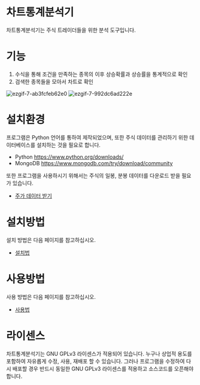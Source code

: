 # 차트통계분석기
차트통계분석기는 주식 트레이더들을 위한 분석 도구입니다.

# 기능
1. 수식을 통해 조건을 만족하는 종목의 이후 상승확률과 상승률을 통계적으로 확인
2. 검색한 종목들을 모아서 차트로 확인

![ezgif-7-ab3fcfeb62e0](https://user-images.githubusercontent.com/7865285/116809129-9689c000-ab77-11eb-96ae-4e9eb3061285.gif)
![ezgif-7-992dc6ad222e](https://user-images.githubusercontent.com/7865285/116809132-98ec1a00-ab77-11eb-96ed-3da9d4edcd73.gif)

# 설치환경
프로그램은 Python 언어를 통하여 제작되었으며, 또한 주식 데이터를 관리하기 위한 데이터베이스를 설치하는 것을 필요로 합니다.

* Python https://www.python.org/downloads/
* MongoDB https://www.mongodb.com/try/download/community

또한 프로그램을 사용하시기 위해서는 주식의 일봉, 분봉 데이터를 다운로드 받을 필요가 있습니다.

* [주가 데이터 받기](https://github.com/attainer/StockChartAnalyst/wiki/%EC%A3%BC%EA%B0%80-%EB%8D%B0%EC%9D%B4%ED%84%B0%EB%A5%BC-%EB%B0%9B%EA%B8%B0)

# 설치방법
설치 방법은 다음 페이지를 참고하십시오.

* [설치법](https://github.com/attainer/StockChartAnalyst/wiki/%EC%84%A4%EC%B9%98%EB%B0%A9%EB%B2%95)

# 사용방법
사용 방법은 다음 페이지를 참고하십시오.

* [사용법](https://github.com/attainer/StockChartAnalyst/wiki/%EC%82%AC%EC%9A%A9%EB%B2%95)


# 라이센스
차트통계분석기는 GNU  GPLv3 라이센스가 적용되어 있습니다. 누구나 상업적 용도를 포함하여 자유롭게 수정, 사용, 재배포 할 수 있습니다. 그러나 프로그램을 수정하여 다시 배포할 경우 반드시 동일한 GNU GPLv3 라이센스를 적용하고 소스코드를 오픈해야합니다.
